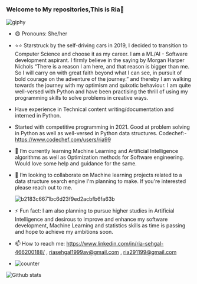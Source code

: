 
### Welcome to My repositories,This is Ria👋


![giphy](https://user-images.githubusercontent.com/51851121/114674079-7909c900-9d24-11eb-87d6-266ceaaeed4b.gif)

<!--
**Ria9929/Ria9929** is a ✨ _special_ ✨ repository because its `README.md` (this file) appears on your GitHub profile.-->

- 😄 Pronouns: She/her

- ⭐⭐ Starstruck by the self-driving cars in 2019, I decided to transition to Computer Science and choose it as my career. I am a ML/AI - Software development aspirant. I firmly believe in the saying by Morgan Harper Nichols “There is a reason I am here, and that reason is bigger than me. So I will carry on with great faith beyond what I can see, in pursuit of bold courage on the adventure of the journey.” and thereby I am walking towards the journey with my optimism and quixotic behaviour. I am quite well-versed with Python and have been practising the thrill of using my programming skills to solve problems in creative ways.

- Have experience in Technical content writing/documentation and interned in Python.

- Started with competitive programming in 2021. Good at problem solving in Python as well as well-versed in Python data structures. Codechef:- https://www.codechef.com/users/ria99

- 🌱 I’m currently learning Machine Learning and Artificial Intelligence algorithms as well as Optimization methods for Software engineering. Would love some help and guidance for the same.

- 👯 I’m looking to collaborate on Machine learning projects related to a data structure search engine I'm planning to make. If you're interested please reach out to me.
  
  
  ![b2183c6671bc6d23f9ed2acbfb6fa63b](https://user-images.githubusercontent.com/51851121/114674623-0c42fe80-9d25-11eb-8a5d-131b035f20f2.gif)



- ⚡ Fun fact: I am also planning to pursue higher studies in Artificial Intelligence and desirous to improve and enhance my software development, Machine Learning and statistics skills as time is passing and hope to achieve my ambitions soon. 

- 📫 How to reach me: https://www.linkedin.com/in/ria-sehgal-466200188/ , riasehgal1999av@gmail.com , ria291199@gmail.com
- ![counter](https://enugn3aetg4bhof.m.pipedream.net)

![Github stats](https://github-readme-stats.vercel.app/api?username=Ria9929)

<!-- 🌱 I’m currently learning ...
- 👯 I’m looking to collaborate on ...
- 🤔 I’m looking for help with ...
- 💬 Ask me about ...
- 📫 How to reach me: ...
- 😄 Pronouns: ...
- ⚡ Fun fact: ...-->

